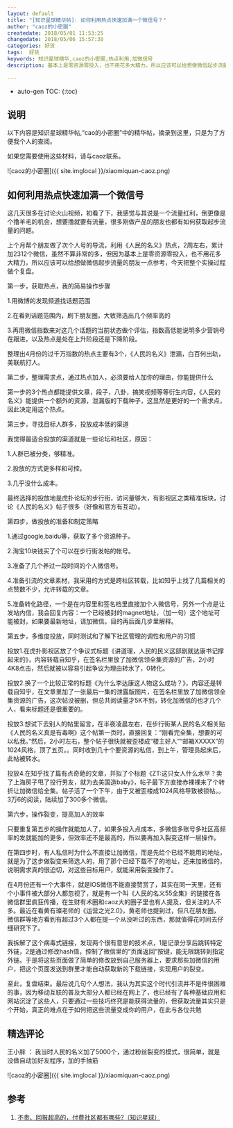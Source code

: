 ```yaml
---
layout: default
title: "[知识星球精华帖]: 如何利用热点快速加满一个微信号？"
author: "caoz的小密圈"
createdate: 2018/05/01 11:53:25
changedate: 2018/05/06 15:57:30
categories: 好货
tags:  好货
keywords: 知识星球精华,caoz的小密圈,热点利用,加微信号
description: 基本上是零资源零投入，也不用花多大精力，所以应该可以给想做微信起步流量的朋友一点参考

---
```


* auto-gen TOC:
{:toc}

## 说明

以下内容是知识星球精华帖,“cao的小密圈”中的精华帖，摘录到这里，只是为了方便我个人的查阅。

如果您需要使用这些材料，请与caoz联系。

![caoz的小密圈]({{ site.imglocal }}/xiaomiquan-caoz.png) 

## 如何利用热点快速加满一个微信号

这几天很多在讨论火山视频，初看了下，我感觉与其说是一个流量红利，倒更像是个撸羊毛的机会，想要撸就要有流量，很多刚做产品的朋友也都有如何获取起步流量的问题。

上个月帮个朋友做了次个人号的导流，利用《人民的名义》热点，2周左右，累计加2312个微信，虽然不算非常的多，但因为基本上是零资源零投入，也不用花多大精力，所以应该可以给想做微信起步流量的朋友一点参考，今天把整个实操过程做个复盘。

第一步，获取热点，我的简易操作步骤

1.用微博的发现频道找话题范围

2.在看到话题范围内，刷下朋友圈，大致筛选出几个频率高的

3.再用微信指数来对这几个话题的当前状态做个评估，指数高低能说明多少营销号在跟进，以及热点是处在上升阶段还是下降阶段。

整理出4月份的过千万指数的热点主要有3个，《人民的名义》泄漏，白百何出轨，美联航打人。

第二步，整理需求点，通过热点加人，必须要给人加你的理由，你能提供什么

第一步的3个热点都能提供文章，段子，八卦，搞笑视频等等衍生内容，《人民的名义》能提供一个额外的资源，泄漏版的下载种子，这显然是更好的一个需求点，因此决定用这个热点。

第三步，寻找目标人群多，投放成本低的渠道

我觉得最适合投放的渠道就是一些论坛和社区，原因：

1.人群已被分类，够精准。

2.投放的方式更多样和可控。

3.几乎没什么成本。

最终选择的投放地是虎扑论坛的步行街，访问量够大，有影视区之类精准板块，讨论《人民的名义》帖子很多（好像和官方有互动）。

第四步，做投放的准备和制定策略

1.通过google,baidu等，获取了多个资源种子。

2.淘宝10块钱买了个可以在步行街发帖的帐号。

3.准备了几个养过一段时间的个人微信号。

4.准备引流的文章素材，我采用的方式是跨社区转载，比如知乎上找了几篇相关的点赞数不少，允许转载的文章。

5.准备转化路径，一个是在内容里和签名档里直接加个人微信号，另外一个点是让发站内信，我会回复内容：一个已经被封的magnet地址，（加一句）这个地址可能被封，如果要最新地址，请加微信。目的再后面几步里解释。


第五步，多维度投放，同时测试和了解下社区管理的调性和用户的习惯

投放1.在虎扑影视区放了个争议式标题《讲道理，人民的民义这部剧就达康书记撑起来的》，内容转载自知乎，在签名栏里放了加微信领全集资源的广告，2小时4K8点击，然后就被以容易引起争议为理由转水了，0转化。


投放2.换了一个比较正常的标题《为什么李达康这人物这么成功？》，内容还是转载自知乎，在文章里加了一张最后一集的泄露版图片，在签名栏里放了加微信领全集资源的广告，这次帖没被删，但总共阅读量才5K不到，转化加微信的也才几个人，看来标题还是很重要的。


投放3.想试下去别人的帖里留言，在半夜凌晨左右，在步行街某人民的名义相关贴《人民的名义真是有毒啊》这个帖第一页时，直接回复：“刚看完全集，想要的可以私我。”然后，2小时左右，整个帖子很快就被歪楼成“楼主好人”“邮箱XXXXX”的1024风格，顶了五页。。同时收到几十个要资源的私信，到上午，管理员起床后，此帖被转水。


投放4.在知乎找了篇有点奇葩的文章，并拟了个标题《ZT:这只女人什么水平？卖了上海房子甩了投行男友，就为去美国造baby》，帖子最下方直接赤裸裸来了个转折让加微信给全集。帖子活了一个下午，由于又被歪楼成1024风格导致被锁帖。。3万6的阅读，陆续加了300多个微信。

第六步，操作裂变，提高加人的效率

只要重复第五步的操作就能加人了，如果多投入点成本，多微信多账号多社区高频率的发就能加的更多，但效率还不是最高的，所以要再加入裂变这样一层操作。


在第四步时，有人私信时为什么不直接让加微信，而是先给个已经不能用的地址，就是为了这步做裂变来筛选人的，用了那个已经下载不了的地址，还来加微信的，说明需求真的很迫切，对这些目标用户，就能采用裂变操作了。

在4月份还有一个大事件，就是IOS微信不能直接赞赏了，其实在同一天里，还有个小事件被大部分人都忽视了，就是有一个叫《人民的名义55全集》的链接在各微信群里疯狂传播，在生财有术圈和caoz大的圈子里也有人提及，但关注的人不多。最近在看黄有璨老师的《运营之光2.0》，黄老师也提到过，但凡在朋友圈，微信群等地方看到有超过3个人都在提一个从没听过的东西，那就值得花时间去仔细研究下了。

我拆解了这个病毒式链接，发现两个很有意思的技术点，1是记录分享后跳转特定外链，2是通过修改hash值，控制了微信里的“页面返回”按键，能无限跳转到指定外链。于是将这些页面做了简单的修改放到自己服务器上，要求那些加微信的用户，把这个页面发送到群里才能自动获取新的下载链接，实现用户的裂变。

至此，复盘结束。最后说几句个人想法，我认为其实这个时代引流并不是件很困难的事，因为移动互联的普及大部分人都已经在网上了，也已经有了各种基础应用和网站沉淀了这些人，只要通过一些技巧终究是能获得流量的，但获取流量其实只是个开始，真正的难点在于如何把这些流量变成你的用户，在此与各位共勉

## 精选评论

王小胖 ：  我当时人民的名义加了5000个，通过粉丝裂变的模式，很简单，就是没做自动加好友程序，加的手抽筋


![caoz的小密圈]({{ site.imglocal }}/xiaomiquan-caoz.png) 


## 参考

1. [不贵、回报超高的，付费社区都有哪些?（知识星球）][1]

[1]: http://www.lijiaocn.com/%E5%A5%BD%E8%B4%A7/2018/04/25/fu-fei-she-que.html "不贵、回报超高的，付费社区都有哪些?（知识星球）" 

